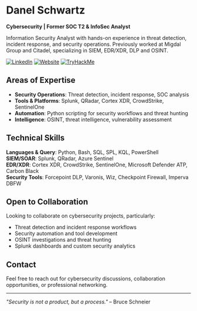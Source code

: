 # Danel Schwartz

**Cybersecurity  | Former SOC T2 & InfoSec Analyst**

Information Security Analyst with hands-on experience in threat detection, incident response, and security operations. Previously worked at Migdal Group and Citadel, specializing in SIEM, EDR/XDR, DLP and OSINT.

[![LinkedIn](https://img.shields.io/badge/LinkedIn-Danel_Schwartz-0077B5?style=flat&logo=linkedin&logoColor=white)](https://www.linkedin.com/in/danelschwartz/)
[![Website](https://img.shields.io/badge/Website-danelschwartz.wordpress.com-21759B?style=flat&logo=wordpress&logoColor=white)](https://danelschwartz.wordpress.com)
[![TryHackMe](https://img.shields.io/badge/TryHackMe-danel.schwartz-88cc14?style=flat)](https://tryhackme.com/p/danel.schwartz)

## Areas of Expertise

- **Security Operations**: Threat detection, incident response, SOC analysis
- **Tools & Platforms**: Splunk, QRadar, Cortex XDR, CrowdStrike, SentinelOne
- **Automation**: Python scripting for security workflows and threat hunting
- **Intelligence**: OSINT, threat intelligence, vulnerability assessment

## Technical Skills

**Languages & Query**: Python, Bash, SQL, SPL, KQL, PowerShell  
**SIEM/SOAR**: Splunk, QRadar, Azure Sentinel  
**EDR/XDR**: Cortex XDR, CrowdStrike, SentinelOne, Microsoft Defender ATP, Carbon Black  
**Security Tools**: Forcepoint DLP, Varonis, Wiz, Checkpoint Firewall, Imperva DBFW  

## Open to Collaboration

Looking to collaborate on cybersecurity projects, particularly:
- Threat detection and incident response workflows
- Security automation and tool development
- OSINT investigations and threat hunting
- Splunk dashboards and custom security analytics

## Contact

Feel free to reach out for cybersecurity discussions, collaboration opportunities, or professional networking.

---

*"Security is not a product, but a process."* – Bruce Schneier
